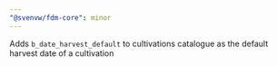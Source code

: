 ```yaml
---
"@svenvw/fdm-core": minor
---
```


Adds `b_date_harvest_default` to cultivations catalogue as the default harvest date of a cultivation
